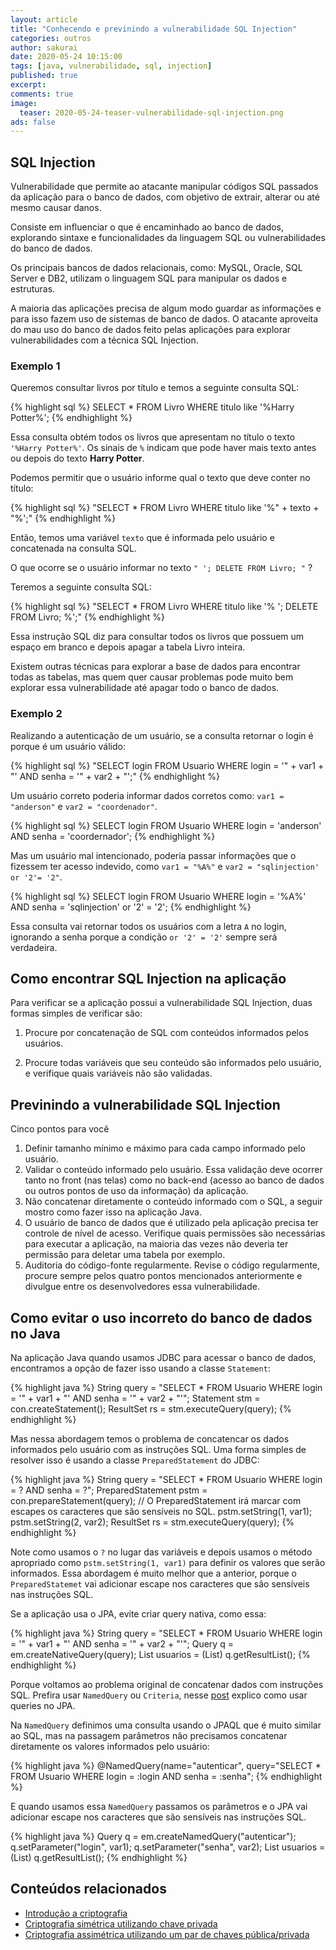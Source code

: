 ```yaml
---
layout: article
title: "Conhecendo e previnindo a vulnerabilidade SQL Injection"
categories: outros
author: sakurai
date: 2020-05-24 10:15:00
tags: [java, vulnerabilidade, sql, injection]
published: true
excerpt: 
comments: true
image:
  teaser: 2020-05-24-teaser-vulnerabilidade-sql-injection.png
ads: false
---
```


## SQL Injection

Vulnerabilidade que permite ao atacante manipular códigos SQL passados da aplicação para o banco de dados, com objetivo de extrair, alterar ou até mesmo causar danos.

Consiste em influenciar o que é encaminhado ao banco de dados, explorando sintaxe e funcionalidades da linguagem SQL ou vulnerabilidades do banco de dados.

Os principais bancos de dados relacionais, como: MySQL, Oracle, SQL Server e DB2, utilizam o linguagem SQL para manipular os dados e estruturas.

A maioria das aplicações precisa de algum modo guardar as informações e para isso fazem uso de sistemas de banco de dados. O atacante aproveita do mau uso do banco de dados feito pelas aplicações para explorar vulnerabilidades com a técnica SQL Injection.

### Exemplo 1

Queremos consultar livros por título e temos a seguinte consulta SQL:

{% highlight sql %}
SELECT * FROM Livro WHERE titulo like '%Harry Potter%';
{% endhighlight %}

Essa consulta obtém todos os livros que apresentam no título o texto `'%Harry Potter%'`. Os sinais de `%` indicam que pode haver mais texto antes ou depois do texto **Harry Potter**.

Podemos permitir que o usuário informe qual o texto que deve conter no título:

{% highlight sql %}
"SELECT * FROM Livro WHERE titulo like \'%" + texto + "%\';"
{% endhighlight %}

Então, temos uma variável `texto` que é informada pelo usuário e concatenada na consulta SQL.

O que ocorre se o usuário informar no texto `" '; DELETE FROM Livro; "` ?

Teremos a seguinte consulta SQL:

{% highlight sql %}
"SELECT * FROM Livro WHERE titulo like \'% '; DELETE FROM Livro; %\';"
{% endhighlight %}

Essa instrução SQL diz para consultar todos os livros que possuem um espaço em branco e depois apagar a tabela Livro inteira.

Existem outras técnicas para explorar a base de dados para encontrar todas as tabelas, mas quem quer causar problemas pode muito bem explorar essa vulnerabilidade até apagar todo o banco de dados.

### Exemplo 2

Realizando a autenticação de um usuário, se a consulta retornar o login é porque é um usuário válido:

{% highlight sql %}
"SELECT login FROM Usuario WHERE login = '" + var1 + "' AND senha = '" + var2 + "';"
{% endhighlight %}

Um usuário correto poderia informar dados corretos como: `var1 = "anderson"` e `var2 = "coordenador"`.

{% highlight sql %}
SELECT login FROM Usuario
WHERE login = 'anderson' AND senha = 'coordernador';
{% endhighlight %}

Mas um usuário mal intencionado, poderia passar informações que o fizessem ter acesso indevido, como `var1 = "%A%"` e `var2 = "sqlinjection' or '2'= '2"`.

{% highlight sql %}
SELECT login FROM Usuario
WHERE login = '%A%' AND senha = 'sqlinjection' or '2' = '2';
{% endhighlight %}

Essa consulta vai retornar todos os usuários com a letra `A` no login, ignorando a senha porque a condição `or '2' = '2'` sempre será verdadeira.

## Como encontrar SQL Injection na aplicação

Para verificar se a aplicação possui a vulnerabilidade SQL Injection, duas formas simples de verificar são:

1. Procure por concatenação de SQL com conteúdos informados pelos usuários.

2. Procure todas variáveis que seu conteúdo são informados pelo usuário, e verifique quais variáveis não são validadas.


## Previnindo a vulnerabilidade SQL Injection

Cinco pontos para você 

1. Definir tamanho mínimo e máximo para cada campo informado pelo usuário. 
2. Validar o conteúdo informado pelo usuário. Essa validação deve ocorrer tanto no front (nas telas) como no back-end (acesso ao banco de dados ou outros pontos de uso da informação) da aplicação.
3. Não concatenar diretamente o conteúdo informado com o SQL, a seguir mostro como fazer isso na aplicação Java.
4. O usuário de banco de dados que é utilizado pela aplicação precisa ter controle de nível de acesso. Verifique quais permissões são necessárias para executar a aplicação, na maioria das vezes não deveria ter permissão para deletar uma tabela por exemplo.
5. Auditoria do código-fonte regularmente. Revise o código regularmente, procure sempre pelos quatro pontos mencionados anteriormente e divulgue entre os desenvolvedores essa vulnerabilidade.

## Como evitar o uso incorreto do banco de dados no Java

Na aplicação Java quando usamos JDBC para acessar o banco de dados, encontramos a opção de fazer isso usando a classe `Statement`:

{% highlight java %}
String query = "SELECT * FROM Usuario WHERE login = '" + var1 + "' AND senha = '" + var2 + "'";
Statement stm = con.createStatement();
ResultSet rs = stm.executeQuery(query);
{% endhighlight %}

Mas nessa abordagem temos o problema de concatencar os dados informados pelo usuário com as instruções SQL. Uma forma simples de resolver isso é usando a classe `PreparedStatement` do JDBC:

{% highlight java %}
String query = "SELECT * FROM Usuario WHERE login = ? AND senha = ?";
PreparedStatement pstm = con.prepareStatement(query);
// O PreparedStatement irá marcar com escapes os caracteres que são sensíveis no SQL.
pstm.setString(1, var1);
pstm.setString(2, var2);
ResultSet rs = stm.executeQuery(query);
{% endhighlight %}

Note como usamos o `?` no lugar das variáveis e depois usamos o método apropriado como `pstm.setString(1, var1)` para definir os valores que serão informados. Essa abordagem é muito melhor que a anterior, porque o `PreparedStatemet` vai adicionar escape nos caracteres que são sensíveis nas instruções SQL.

Se a aplicação usa o JPA, evite criar query nativa, como essa:

{% highlight java %}
String query = "SELECT * FROM Usuario WHERE login = '" + var1 + "' AND senha = '" + var2 + "'";
Query q = em.createNativeQuery(query);
List<Usuario> usuarios = (List<Usuario>) q.getResultList();
{% endhighlight %}

Porque voltamos ao problema original de concatenar dados com instruções SQL. Prefira usar `NamedQuery` ou `Criteria`, nesse [post](http://www.universidadejava.com.br/javaee/jpa-query) explico como usar queries no JPA.

Na `NamedQuery` definimos uma consulta usando o JPAQL que é muito similar ao SQL, mas na passagem parâmetros não precisamos concatenar diretamente os valores informados pelo usuário:

{% highlight java %}
@NamedQuery(name="autenticar", query="SELECT * FROM Usuario WHERE login = :login AND senha = :senha";
{% endhighlight %}

E quando usamos essa `NamedQuery` passamos os parâmetros e o JPA vai adicionar escape nos caracteres que são sensíveis nas instruções SQL. 

{% highlight java %}
Query q = em.createNamedQuery("autenticar");
q.setParameter("login", var1);
q.setParameter("senha", var2);
List<Usuario> usuarios = (List<Usuario>) q.getResultList();
{% endhighlight %}


## Conteúdos relacionados

- [Introdução a criptografia](http://www.universidadejava.com.br/outros/introducao-criptografia/)
- [Criptografia simétrica utilizando chave privada](http://www.universidadejava.com.br/outros/criptografia-simetrica/)
- [Criptografia assimétrica utilizando um par de chaves pública/privada](http://www.universidadejava.com.br/outros/criptografia-assimetrica/)
